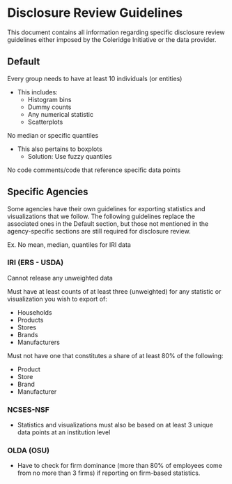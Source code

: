 # Disclosure Review Guidelines

This document contains all information regarding specific disclosure review guidelines
either imposed by the Coleridge Initiative or the data provider.

## Default

Every group needs to have at least 10 individuals (or entities)
- This includes:
  - Histogram bins
  - Dummy counts
  - Any numerical statistic
  - Scatterplots

No median or specific quantiles
- This also pertains to boxplots
  - Solution: Use fuzzy quantiles

No code comments/code that reference specific data points


## Specific Agencies

Some agencies have their own guidelines for exporting statistics and visualizations
that we follow. The following guidelines replace the associated ones in the Default
section, but those not mentioned in the agency-specific sections are still required
for disclosure review.

Ex. No mean, median, quantiles for IRI data

### IRI (ERS - USDA)

Cannot release any unweighted data

Must have at least counts of at least three (unweighted) for any statistic or visualization you
wish to export of:
- Households
- Products
- Stores
- Brands
- Manufacturers

Must not have one that constitutes a share of at least 80% of the following:
- Product
- Store
- Brand
- Manufacturer


### NCSES-NSF

- Statistics and visualizations must also be based on at least 3 unique data points
at an institution level

### OLDA (OSU)

- Have to check for firm dominance (more than 80% of employees come from no more than 3 firms) if reporting on firm-based statistics.
